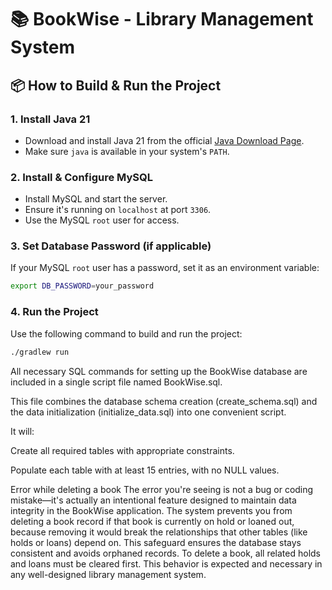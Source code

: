 # 📚 BookWise - Library Management System

## 📦 How to Build & Run the Project

### 1. Install Java 21
- Download and install Java 21 from the official [Java Download Page](https://www.oracle.com/java/technologies/javase/jdk21-archive-downloads.html).
- Make sure `java` is available in your system's `PATH`.

### 2. Install & Configure MySQL
- Install MySQL and start the server.
- Ensure it's running on `localhost` at port `3306`.
- Use the MySQL `root` user for access.

### 3. Set Database Password (if applicable)
If your MySQL `root` user has a password, set it as an environment variable:

```bash
export DB_PASSWORD=your_password
```

### 4. Run the Project
Use the following command to build and run the project:

```bash
./gradlew run
```

All necessary SQL commands for setting up the BookWise database are included in a single script file named BookWise.sql.

This file combines the database schema creation (create_schema.sql) and the data initialization (initialize_data.sql) into one convenient script.

It will:

Create all required tables with appropriate constraints.

Populate each table with at least 15 entries, with no NULL values.

Error while deleting a book
The error you're seeing is not a bug or coding mistake—it's actually an intentional feature designed to maintain data integrity in the BookWise application. The system prevents you from deleting a book record if that book is currently on hold or loaned out, because removing it would break the relationships that other tables (like holds or loans) depend on. This safeguard ensures the database stays consistent and avoids orphaned records. To delete a book, all related holds and loans must be cleared first. This behavior is expected and necessary in any well-designed library management system.






